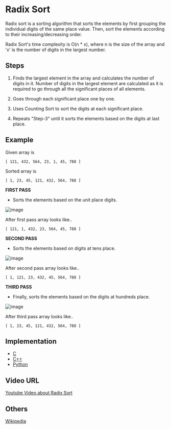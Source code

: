 # Radix Sort

Radix sort is a sorting algorithm that sorts the elements by first grouping the individual digits of the same place value. Then, sort the elements according to their increasing/decreasing order.

Radix Sort's time complexity is O(n * x), where n is the size of the array and 'x' is the number of digits in the largest number.

## Steps

1. Finds the largest element in the array and calculates the number of digits in it. Number of digits in the largest element are calculated as it is required to go through all the significant places of all elements.

2. Goes through each significant place one by one. 

3. Uses Counting Sort to sort the digits at each significant place. 
 
4. Repeats "Step-3" until it sorts the elements based on the digits at last place.

## Example

Given array is
```
[ 121, 432, 564, 23, 1, 45, 788 ]
```

Sorted array is
```
[ 1, 23, 45, 121, 432, 564, 788 ]
```


**FIRST PASS**

- Sorts the elements based on the unit place digits.

![image](https://user-images.githubusercontent.com/93431609/161891635-8edf89ec-2ca7-43b5-95ca-23b75f5846bb.png)

After first pass array looks like..
```
[ 121, 1, 432, 23, 564, 45, 788 ]
```

**SECOND PASS**

- Sorts the elements based on digits at tens place.

![image](https://user-images.githubusercontent.com/93431609/161892564-64b20349-4064-4125-836d-adbdfb517bbd.png)

After second pass array looks like..
```
[ 1, 121, 23, 432, 45, 564, 788 ]
```

**THIRD PASS**

- Finally, sorts the elements based on the digits at hundreds place.

![image](https://user-images.githubusercontent.com/93431609/161893373-3915ae95-28e9-4b02-bc35-5921b5280f84.png)

After third pass array looks like..
```
[ 1, 23, 45, 121, 432, 564, 788 ]
```

## Implementation

- [C](algorithms/C/sorting/radix-sort.c)
- [C++](algorithms/CPlusPlus/Sorting/radix-sort.cpp)
- [Python](algorithms/Python/sorting/radix_sort.py)

## Video URL

[Youtube Video about Radix Sort](https://www.youtube.com/watch?v=XiuSW_mEn7g)

## Others

[Wikipedia](https://en.wikipedia.org/wiki/Radix_sort)
